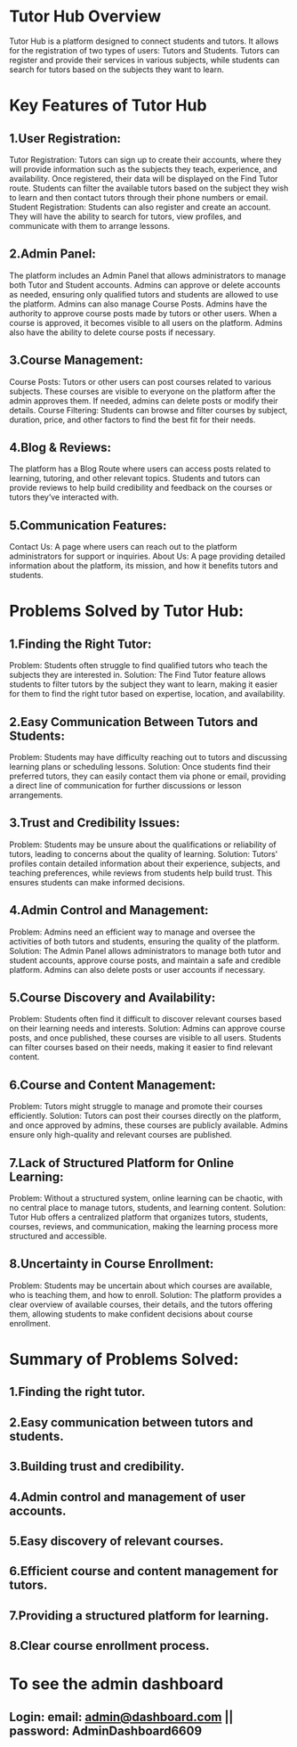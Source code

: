 # Tutor Hub Overview
Tutor Hub is a platform designed to connect students and tutors. It allows for the registration of two types of users: Tutors and Students. Tutors can register and provide their services in various subjects, while students can search for tutors based on the subjects they want to learn.

# Key Features of Tutor Hub
## 1.User Registration:
Tutor Registration: Tutors can sign up to create their accounts, where they will provide information such as the subjects they teach, experience, and availability. Once registered, their data will be displayed on the Find Tutor route. Students can filter the available tutors based on the subject they wish to learn and then contact tutors through their phone numbers or email.
Student Registration: Students can also register and create an account. They will have the ability to search for tutors, view profiles, and communicate with them to arrange lessons.

## 2.Admin Panel:
The platform includes an Admin Panel that allows administrators to manage both Tutor and Student accounts. Admins can approve or delete accounts as needed, ensuring only qualified tutors and students are allowed to use the platform.
Admins can also manage Course Posts. Admins have the authority to approve course posts made by tutors or other users. When a course is approved, it becomes visible to all users on the platform. Admins also have the ability to delete course posts if necessary.

## 3.Course Management:
Course Posts: Tutors or other users can post courses related to various subjects. These courses are visible to everyone on the platform after the admin approves them. If needed, admins can delete posts or modify their details.
Course Filtering: Students can browse and filter courses by subject, duration, price, and other factors to find the best fit for their needs.

## 4.Blog & Reviews:
The platform has a Blog Route where users can access posts related to learning, tutoring, and other relevant topics.
Students and tutors can provide reviews to help build credibility and feedback on the courses or tutors they’ve interacted with.

## 5.Communication Features:
Contact Us: A page where users can reach out to the platform administrators for support or inquiries.
About Us: A page providing detailed information about the platform, its mission, and how it benefits tutors and students.

# Problems Solved by Tutor Hub:
## 1.Finding the Right Tutor:
Problem: Students often struggle to find qualified tutors who teach the subjects they are interested in.
Solution: The Find Tutor feature allows students to filter tutors by the subject they want to learn, making it easier for them to find the right tutor based on expertise, location, and availability.

## 2.Easy Communication Between Tutors and Students:
Problem: Students may have difficulty reaching out to tutors and discussing learning plans or scheduling lessons.
Solution: Once students find their preferred tutors, they can easily contact them via phone or email, providing a direct line of communication for further discussions or lesson arrangements.

## 3.Trust and Credibility Issues:
Problem: Students may be unsure about the qualifications or reliability of tutors, leading to concerns about the quality of learning.
Solution: Tutors' profiles contain detailed information about their experience, subjects, and teaching preferences, while reviews from students help build trust. This ensures students can make informed decisions.

## 4.Admin Control and Management:
Problem: Admins need an efficient way to manage and oversee the activities of both tutors and students, ensuring the quality of the platform.
Solution: The Admin Panel allows administrators to manage both tutor and student accounts, approve course posts, and maintain a safe and credible platform. Admins can also delete posts or user accounts if necessary.

## 5.Course Discovery and Availability:
Problem: Students often find it difficult to discover relevant courses based on their learning needs and interests.
Solution: Admins can approve course posts, and once published, these courses are visible to all users. Students can filter courses based on their needs, making it easier to find relevant content.

## 6.Course and Content Management:
Problem: Tutors might struggle to manage and promote their courses efficiently.
Solution: Tutors can post their courses directly on the platform, and once approved by admins, these courses are publicly available. Admins ensure only high-quality and relevant courses are published.

## 7.Lack of Structured Platform for Online Learning:
Problem: Without a structured system, online learning can be chaotic, with no central place to manage tutors, students, and learning content.
Solution: Tutor Hub offers a centralized platform that organizes tutors, students, courses, reviews, and communication, making the learning process more structured and accessible.

## 8.Uncertainty in Course Enrollment:
Problem: Students may be uncertain about which courses are available, who is teaching them, and how to enroll.
Solution: The platform provides a clear overview of available courses, their details, and the tutors offering them, allowing students to make confident decisions about course enrollment.

# Summary of Problems Solved:
## 1.Finding the right tutor.
## 2.Easy communication between tutors and students.
## 3.Building trust and credibility.
## 4.Admin control and management of user accounts.
## 5.Easy discovery of relevant courses.
## 6.Efficient course and content management for tutors.
## 7.Providing a structured platform for learning.
## 8.Clear course enrollment process.

# To see the admin dashboard
## Login:  email: admin@dashboard.com || password: AdminDashboard6609




